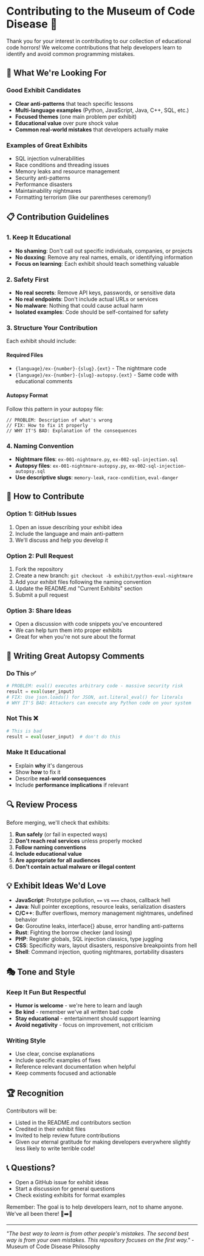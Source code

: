# Contributing to the Museum of Code Disease 🧫

Thank you for your interest in contributing to our collection of educational code horrors! We welcome contributions that help developers learn to identify and avoid common programming mistakes.

## 🎯 What We're Looking For

### Good Exhibit Candidates
- **Clear anti-patterns** that teach specific lessons
- **Multi-language examples** (Python, JavaScript, Java, C++, SQL, etc.)
- **Focused themes** (one main problem per exhibit)
- **Educational value** over pure shock value
- **Common real-world mistakes** that developers actually make

### Examples of Great Exhibits
- SQL injection vulnerabilities
- Race conditions and threading issues
- Memory leaks and resource management
- Security anti-patterns
- Performance disasters
- Maintainability nightmares
- Formatting terrorism (like our parentheses ceremony!)

## 📋 Contribution Guidelines

### 1. Keep It Educational
- **No shaming**: Don't call out specific individuals, companies, or projects
- **No doxxing**: Remove any real names, emails, or identifying information
- **Focus on learning**: Each exhibit should teach something valuable

### 2. Safety First
- **No real secrets**: Remove API keys, passwords, or sensitive data
- **No real endpoints**: Don't include actual URLs or services
- **No malware**: Nothing that could cause actual harm
- **Isolated examples**: Code should be self-contained for safety

### 3. Structure Your Contribution

Each exhibit should include:

#### Required Files
- `{language}/ex-{number}-{slug}.{ext}` - The nightmare code
- `{language}/ex-{number}-{slug}-autopsy.{ext}` - Same code with educational comments

#### Autopsy Format
Follow this pattern in your autopsy file:
```
// PROBLEM: Description of what's wrong
// FIX: How to fix it properly
// WHY IT'S BAD: Explanation of the consequences
```

### 4. Naming Convention
- **Nightmare files**: `ex-001-nightmare.py`, `ex-002-sql-injection.sql`
- **Autopsy files**: `ex-001-nightmare-autopsy.py`, `ex-002-sql-injection-autopsy.sql`
- **Use descriptive slugs**: `memory-leak`, `race-condition`, `eval-danger`

## 🚀 How to Contribute

### Option 1: GitHub Issues
1. Open an issue describing your exhibit idea
2. Include the language and main anti-pattern
3. We'll discuss and help you develop it

### Option 2: Pull Request
1. Fork the repository
2. Create a new branch: `git checkout -b exhibit/python-eval-nightmare`
3. Add your exhibit files following the naming convention
4. Update the README.md "Current Exhibits" section
5. Submit a pull request

### Option 3: Share Ideas
- Open a discussion with code snippets you've encountered
- We can help turn them into proper exhibits
- Great for when you're not sure about the format

## 🎨 Writing Great Autopsy Comments

### Do This ✅
```python
# PROBLEM: eval() executes arbitrary code - massive security risk
result = eval(user_input)  
# FIX: Use json.loads() for JSON, ast.literal_eval() for literals
# WHY IT'S BAD: Attackers can execute any Python code on your system
```

### Not This ❌
```python
# This is bad
result = eval(user_input)  # don't do this
```

### Make It Educational
- Explain **why** it's dangerous
- Show **how** to fix it
- Describe **real-world consequences**
- Include **performance implications** if relevant

## 🔍 Review Process

Before merging, we'll check that exhibits:

1. **Run safely** (or fail in expected ways)
2. **Don't reach real services** unless properly mocked
3. **Follow naming conventions**
4. **Include educational value**
5. **Are appropriate for all audiences**
6. **Don't contain actual malware or illegal content**

## 💡 Exhibit Ideas We'd Love

- **JavaScript**: Prototype pollution, `==` vs `===` chaos, callback hell
- **Java**: Null pointer exceptions, resource leaks, serialization disasters
- **C/C++**: Buffer overflows, memory management nightmares, undefined behavior
- **Go**: Goroutine leaks, interface{} abuse, error handling anti-patterns
- **Rust**: Fighting the borrow checker (and losing)
- **PHP**: Register globals, SQL injection classics, type juggling
- **CSS**: Specificity wars, layout disasters, responsive breakpoints from hell
- **Shell**: Command injection, quoting nightmares, portability disasters

## 🎭 Tone and Style

### Keep It Fun But Respectful
- **Humor is welcome** - we're here to learn and laugh
- **Be kind** - remember we've all written bad code
- **Stay educational** - entertainment should support learning
- **Avoid negativity** - focus on improvement, not criticism

### Writing Style
- Use clear, concise explanations
- Include specific examples of fixes
- Reference relevant documentation when helpful
- Keep comments focused and actionable

## 🏆 Recognition

Contributors will be:
- Listed in the README.md contributors section
- Credited in their exhibit files
- Invited to help review future contributions
- Given our eternal gratitude for making developers everywhere slightly less likely to write terrible code!

## 📞 Questions?

- Open a GitHub issue for exhibit ideas
- Start a discussion for general questions
- Check existing exhibits for format examples

Remember: The goal is to help developers learn, not to shame anyone. We've all been there! 🐛➡️🦋

---

*"The best way to learn is from other people's mistakes. The second best way is from your own mistakes. This repository focuses on the first way."* - Museum of Code Disease Philosophy
